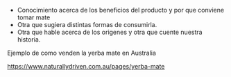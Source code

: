 - Conocimiento acerca de los beneficios del producto y por que conviene tomar mate 
- Otra que sugiera distintas formas de consumirla. 
- Otra que hable acerca de los origenes y otra que cuente nuestra historia.

Ejemplo de como venden la yerba mate en Australia

https://www.naturallydriven.com.au/pages/yerba-mate

